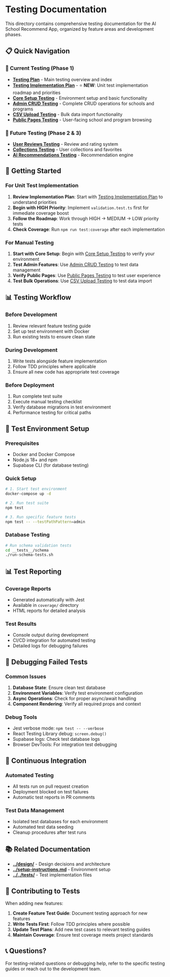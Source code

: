 # Testing Documentation

This directory contains comprehensive testing documentation for the AI School Recommend App, organized by feature areas and development phases.

## 📋 Quick Navigation

### 🧪 Current Testing (Phase 1)
- **[Testing Plan](./testing-plan.md)** - Main testing overview and index
- **[Testing Implementation Plan](./testing-implementation-plan.md)** - ⭐ **NEW**: Unit test implementation roadmap and priorities
- **[Core Setup Testing](./core-setup-testing.md)** - Environment setup and basic functionality
- **[Admin CRUD Testing](./admin-crud-testing.md)** - Complete CRUD operations for schools and programs
- **[CSV Upload Testing](./csv-upload-testing.md)** - Bulk data import functionality
- **[Public Pages Testing](./public-pages-testing.md)** - User-facing school and program browsing

### 🔮 Future Testing (Phase 2 & 3)
- **[User Reviews Testing](./user-reviews-testing.md)** - Review and rating system
- **[Collections Testing](./collections-testing.md)** - User collections and favorites
- **[AI Recommendations Testing](./ai-recommendations-testing.md)** - Recommendation engine

## 🚀 Getting Started

### For Unit Test Implementation
1. **Review Implementation Plan**: Start with [Testing Implementation Plan](./testing-implementation-plan.md) to understand priorities
2. **Begin with HIGH Priority**: Implement `validation.test.ts` first for immediate coverage boost
3. **Follow the Roadmap**: Work through HIGH → MEDIUM → LOW priority tests
4. **Check Coverage**: Run `npm run test:coverage` after each implementation

### For Manual Testing
1. **Start with Core Setup**: Begin with [Core Setup Testing](./core-setup-testing.md) to verify your environment
2. **Test Admin Features**: Use [Admin CRUD Testing](./admin-crud-testing.md) to test data management
3. **Verify Public Pages**: Use [Public Pages Testing](./public-pages-testing.md) to test user experience
4. **Test Bulk Operations**: Use [CSV Upload Testing](./csv-upload-testing.md) to test data import

## 📊 Testing Workflow

### Before Development
1. Review relevant feature testing guide
2. Set up test environment with Docker
3. Run existing tests to ensure clean state

### During Development
1. Write tests alongside feature implementation
2. Follow TDD principles where applicable
3. Ensure all new code has appropriate test coverage

### Before Deployment
1. Run complete test suite
2. Execute manual testing checklist
3. Verify database migrations in test environment
4. Performance testing for critical paths

## 🔧 Test Environment Setup

### Prerequisites
- Docker and Docker Compose
- Node.js 18+ and npm
- Supabase CLI (for database testing)

### Quick Setup
```bash
# 1. Start test environment
docker-compose up -d

# 2. Run test suite
npm test

# 3. Run specific feature tests
npm test -- --testPathPattern=admin
```

### Database Testing
```bash
# Run schema validation tests
cd __tests__/schema
./run-schema-tests.sh
```

## 📊 Test Reporting

### Coverage Reports
- Generated automatically with Jest
- Available in `coverage/` directory
- HTML reports for detailed analysis

### Test Results
- Console output during development
- CI/CD integration for automated testing
- Detailed logs for debugging failures

## 🐛 Debugging Failed Tests

### Common Issues
1. **Database State**: Ensure clean test database
2. **Environment Variables**: Verify test environment configuration
3. **Async Operations**: Check for proper async/await handling
4. **Component Rendering**: Verify all required props and context

### Debug Tools
- Jest verbose mode: `npm test -- --verbose`
- React Testing Library debug: `screen.debug()`
- Supabase logs: Check test database logs
- Browser DevTools: For integration test debugging

## 🚀 Continuous Integration

### Automated Testing
- All tests run on pull request creation
- Deployment blocked on test failures
- Automatic test reports in PR comments

### Test Data Management
- Isolated test databases for each environment
- Automated test data seeding
- Cleanup procedures after test runs

## 📚 Related Documentation

- **[../design/](../design/)** - Design decisions and architecture
- **[../setup-instructions.md](../setup-instructions.md)** - Environment setup
- **[../../__tests__/](../../__tests__/)** - Test implementation files

## 🤝 Contributing to Tests

When adding new features:

1. **Create Feature Test Guide**: Document testing approach for new features
2. **Write Tests First**: Follow TDD principles where possible
3. **Update Test Plans**: Add new test cases to relevant testing guides
4. **Maintain Coverage**: Ensure test coverage meets project standards

## 📞 Questions?

For testing-related questions or debugging help, refer to the specific testing guides or reach out to the development team.
